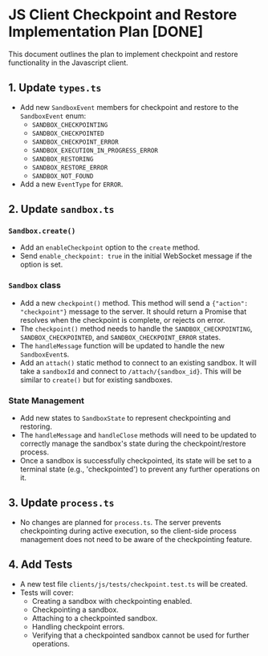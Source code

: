 # JS Client Checkpoint and Restore Implementation Plan [DONE]


This document outlines the plan to implement checkpoint and restore functionality in the Javascript client.

## 1. Update `types.ts`

- Add new `SandboxEvent` members for checkpoint and restore to the `SandboxEvent` enum:
    - `SANDBOX_CHECKPOINTING`
    - `SANDBOX_CHECKPOINTED`
    - `SANDBOX_CHECKPOINT_ERROR`
    - `SANDBOX_EXECUTION_IN_PROGRESS_ERROR`
    - `SANDBOX_RESTORING`
    - `SANDBOX_RESTORE_ERROR`
    - `SANDBOX_NOT_FOUND`
- Add a new `EventType` for `ERROR`.

## 2. Update `sandbox.ts`

### `Sandbox.create()`

- Add an `enableCheckpoint` option to the `create` method.
- Send `enable_checkpoint: true` in the initial WebSocket message if the option is set.

### `Sandbox` class

- Add a new `checkpoint()` method. This method will send a `{"action": "checkpoint"}` message to the server. It should return a Promise that resolves when the checkpoint is complete, or rejects on error.
- The `checkpoint()` method needs to handle the `SANDBOX_CHECKPOINTING`, `SANDBOX_CHECKPOINTED`, and `SANDBOX_CHECKPOINT_ERROR` states.
- The `handleMessage` function will be updated to handle the new `SandboxEvent`s.
- Add an `attach()` static method to connect to an existing sandbox. It will take a `sandboxId` and connect to `/attach/{sandbox_id}`. This will be similar to `create()` but for existing sandboxes.

### State Management

- Add new states to `SandboxState` to represent checkpointing and restoring.
- The `handleMessage` and `handleClose` methods will need to be updated to correctly manage the sandbox's state during the checkpoint/restore process.
- Once a sandbox is successfully checkpointed, its state will be set to a terminal state (e.g., 'checkpointed') to prevent any further operations on it.

## 3. Update `process.ts`

- No changes are planned for `process.ts`. The server prevents checkpointing during active execution, so the client-side process management does not need to be aware of the checkpointing feature.

## 4. Add Tests

- A new test file `clients/js/tests/checkpoint.test.ts` will be created.
- Tests will cover:
    - Creating a sandbox with checkpointing enabled.
    - Checkpointing a sandbox.
    - Attaching to a checkpointed sandbox.
    - Handling checkpoint errors.
    - Verifying that a checkpointed sandbox cannot be used for further operations.